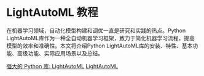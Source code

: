 # LightAutoML 教程

<show-structure depth="3"/>


在机器学习领域，自动化模型构建和调优一直是研究和实践的热点。Python LightAutoML库作为一种全自动机器学习框架，致力于简化机器学习流程，提高模型的效率和准确性。本文将介绍Python LightAutoML库的安装、特性、基本功能、高级功能、实际应用场景以及总结。


<seealso>
<category ref="ref_docs">
    <a href="https://mp.weixin.qq.com/s/upIFoLnw1SrXkMQANg96eg">强大的 Python 库: LightAutoML</a>
</category>
<category ref="ref_github">
    <a href="https://github.com/sberbank-ai-lab/LightAutoML">LightAutoML</a>
</category>
<category ref="ref_issues">
</category>
<category ref="ref_hf">
</category>
<category ref="ref_ms">
</category>
</seealso>

